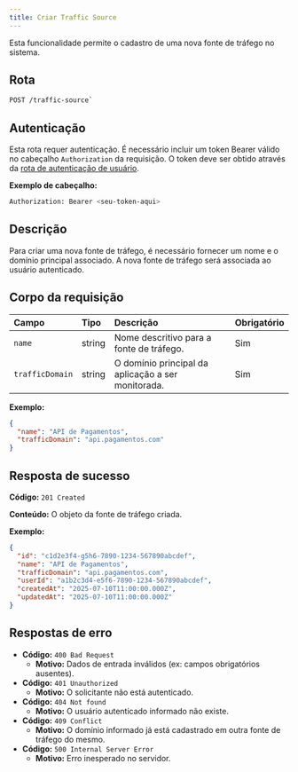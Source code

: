 ```yaml
---
title: Criar Traffic Source
---
```


Esta funcionalidade permite o cadastro de uma nova fonte de tráfego no sistema.

## Rota

```bash
POST /traffic-source`
```

## Autenticação

Esta rota requer autenticação. É necessário incluir um token Bearer válido no cabeçalho `Authorization` da requisição. O token deve ser obtido através da [rota de autenticação de usuário](/user/authuser/).

**Exemplo de cabeçalho:**

```bash
Authorization: Bearer <seu-token-aqui>
```

## Descrição

Para criar uma nova fonte de tráfego, é necessário fornecer um nome e o domínio principal associado. A nova fonte de tráfego será associada ao usuário autenticado.

## Corpo da requisição

| Campo           | Tipo   | Descrição                                          | Obrigatório |
| :-------------- | :----- | :------------------------------------------------- | :---------- |
| `name`          | string | Nome descritivo para a fonte de tráfego.           | Sim         |
| `trafficDomain` | string | O domínio principal da aplicação a ser monitorada. | Sim         |

**Exemplo:**

```json
{
  "name": "API de Pagamentos",
  "trafficDomain": "api.pagamentos.com"
}
```

## Resposta de sucesso

**Código:** `201 Created`

**Conteúdo:** O objeto da fonte de tráfego criada.

**Exemplo:**

```json
{
  "id": "c1d2e3f4-g5h6-7890-1234-567890abcdef",
  "name": "API de Pagamentos",
  "trafficDomain": "api.pagamentos.com",
  "userId": "a1b2c3d4-e5f6-7890-1234-567890abcdef",
  "createdAt": "2025-07-10T11:00:00.000Z",
  "updatedAt": "2025-07-10T11:00:00.000Z"
}
```

## Respostas de erro

- **Código:** `400 Bad Request`
  - **Motivo:** Dados de entrada inválidos (ex: campos obrigatórios ausentes).
- **Código:** `401 Unauthorized`
  - **Motivo:** O solicitante não está autenticado.
- **Código:** `404 Not found`
  - **Motivo:** O usuário autenticado informado não existe.
- **Código:** `409 Conflict`
  - **Motivo:** O domínio informado já está cadastrado em outra fonte de tráfego do mesmo.
- **Código:** `500 Internal Server Error`
  - **Motivo:** Erro inesperado no servidor.

